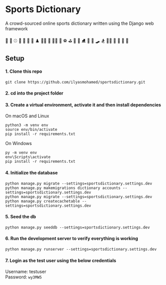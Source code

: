 # Sports Dictionary
A crowd-sourced online sports dictionary written using the Django web framework

🏈 🏸 ⚾ 🏀 🎱 🎳 🥊 ♟️ 🤼‍♂️ 🏏 🚴‍♂️ 🎣 ⚽ ⛳ 🏒 🏇 ⛸ 🏁 🏉 🛹 🏂 🏊‍♂️ 🏓 🎾 🥏 🏐

## Setup
#### 1. Clone this repo
```Shell Session
git clone https://github.com/ilyasmohamed/sportsdictionary.git
```
#### 2. cd into the project folder
#### 3. Create a virtual environment, activate it and then install dependencies

  On macOS and Linux
```Shell Session
python3 -m venv env
source env/bin/activate
pip install -r requirements.txt
```
  On Windows
```Shell Session
py -m venv env
env\Scripts\activate
pip install -r requirements.txt
```

#### 4. Initialize the database
```Shell Session
python manage.py migrate --settings=sportsdictionary.settings.dev
python manage.py makemigrations dictionary accounts --settings=sportsdictionary.settings.dev
python manage.py migrate --settings=sportsdictionary.settings.dev
python manage.py createcachetable --settings=sportsdictionary.settings.dev
```
#### 5. Seed the db
```Shell Session
python manage.py seeddb --settings=sportsdictionary.settings.dev
```
#### 6. Run the development server to verify everything is working
```Shell Session
python manage.py runserver --settings=sportsdictionary.settings.dev
```
#### 7. Login as the test user using the below credentials
Username: testuser\
Password: `wy3MW5`
